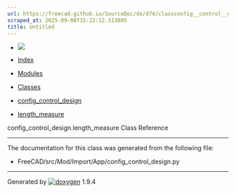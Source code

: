 ```yaml
---
url: https://freecad.github.io/SourceDoc/de/d74/classconfig__control__design_1_1length__measure.html
scraped_at: 2025-09-08T15:22:12.313805
title: Untitled
---
```


  * [ ![](https://www.freecad.org/svg/logo-freecad.svg) ](https://freecadweb.org "FreeCAD")
  * [Index](../../index.html "Index")
  * [Modules](../../modules.html "Modules list")
  * [Classes](../../annotated.html "Annotated list")

  * [config_control_design](../../d4/d07/namespaceconfig__control__design.html)
  * [length_measure](../../de/d74/classconfig__control__design_1_1length__measure.html)

config_control_design.length_measure Class Reference

* * *

The documentation for this class was generated from the following file:

  * FreeCAD/src/Mod/Import/App/config_control_design.py

* * *

Generated by
[![doxygen](../../doxygen.svg)](https://www.doxygen.org/index.html) 1.9.4

